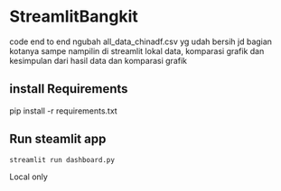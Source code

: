 # StreamlitBangkit
code end to end ngubah all_data_chinadf.csv yg udah bersih jd bagian kotanya sampe nampilin di streamlit lokal data, komparasi grafik
dan kesimpulan dari hasil data dan komparasi grafik

## install Requirements
pip install -r requirements.txt

## Run steamlit app
```
streamlit run dashboard.py
```
Local only

